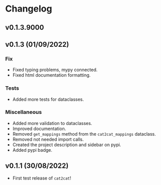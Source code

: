 # Changelog

## v0.1.3.9000

## v0.1.3 (01/09/2022)

### Fix

- Fixed typing problems, mypy connected.
- Fixed html documentation formatting.

### Tests

- Added more tests for dataclasses.

### Miscellaneous

- Added more validation to dataclasses.
- Improved documentation.
- Removed `get_mappings` method from the `cat2cat_mappings` dataclass.
- Removed not needed import calls.
- Created the project description and sidebar on pypi.
- Added pypi badge.

## v0.1.1 (30/08/2022)

- First test release of `cat2cat`!